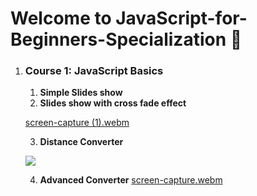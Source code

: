 # Welcome to JavaScript-for-Beginners-Specialization :ghost:	

1. ### **Course 1: JavaScript Basics**

   1. **Simple Slides show**
   2. **Slides show with cross fade effect**

   [screen-capture (1).webm](https://user-images.githubusercontent.com/69214737/183464661-86dcb602-1c2d-4dcb-ae84-cd67cca956cc.webm)

   3. **Distance Converter**

   ![](https://user-images.githubusercontent.com/69214737/183463207-b17fe131-bd5c-4dee-9587-a133e31c8199.png)
   
   
   4. **Advanced Converter**
   [screen-capture.webm](https://user-images.githubusercontent.com/69214737/184509109-2500b4d3-1094-4273-8c91-487156c03244.webm)



